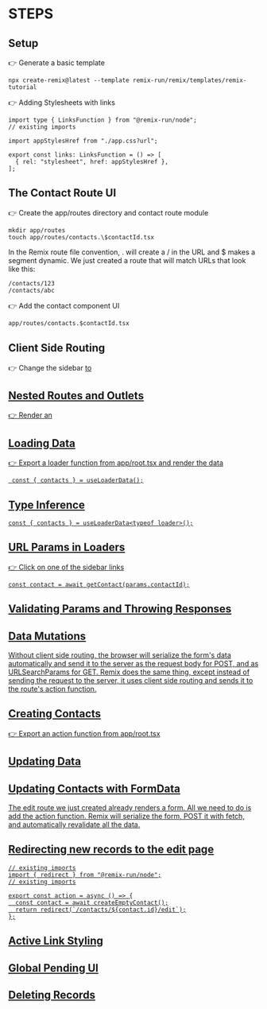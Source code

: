 # STEPS

## Setup

👉 Generate a basic template

```
npx create-remix@latest --template remix-run/remix/templates/remix-tutorial
```

👉 Adding Stylesheets with links

```
import type { LinksFunction } from "@remix-run/node";
// existing imports

import appStylesHref from "./app.css?url";

export const links: LinksFunction = () => [
  { rel: "stylesheet", href: appStylesHref },
];
```

## The Contact Route UI

👉 Create the app/routes directory and contact route module

```
mkdir app/routes
touch app/routes/contacts.\$contactId.tsx
```

In the Remix route file convention, . will create a / in the URL and $ makes a segment dynamic. We just created a route that will match URLs that look like this:

    /contacts/123
    /contacts/abc

👉 Add the contact component UI

```cmd
app/routes/contacts.$contactId.tsx
```

## Client Side Routing

👉 Change the sidebar <a href> to <Link to>

## Nested Routes and Outlets

👉 Render an <Outlet />

## Loading Data

👉 Export a loader function from app/root.tsx and render the data

```
 const { contacts } = useLoaderData();
```

## Type Inference

```
const { contacts } = useLoaderData<typeof loader>();
```

## URL Params in Loaders

👉 Click on one of the sidebar links

```
const contact = await getContact(params.contactId);
```

## Validating Params and Throwing Responses

## Data Mutations

Without client side routing, the browser will serialize the form's data automatically and send it to the server as the request body for POST, and as URLSearchParams for GET. Remix does the same thing, except instead of sending the request to the server, it uses client side routing and sends it to the route's action function.

## Creating Contacts

👉 Export an action function from app/root.tsx

## Updating Data

## Updating Contacts with FormData

The edit route we just created already renders a form. All we need to do is add the action function. Remix will serialize the form, POST it with fetch, and automatically revalidate all the data.

## Redirecting new records to the edit page

```
// existing imports
import { redirect } from "@remix-run/node";
// existing imports

export const action = async () => {
  const contact = await createEmptyContact();
  return redirect(`/contacts/${contact.id}/edit`);
};
```

## Active Link Styling

## Global Pending UI

## Deleting Records
